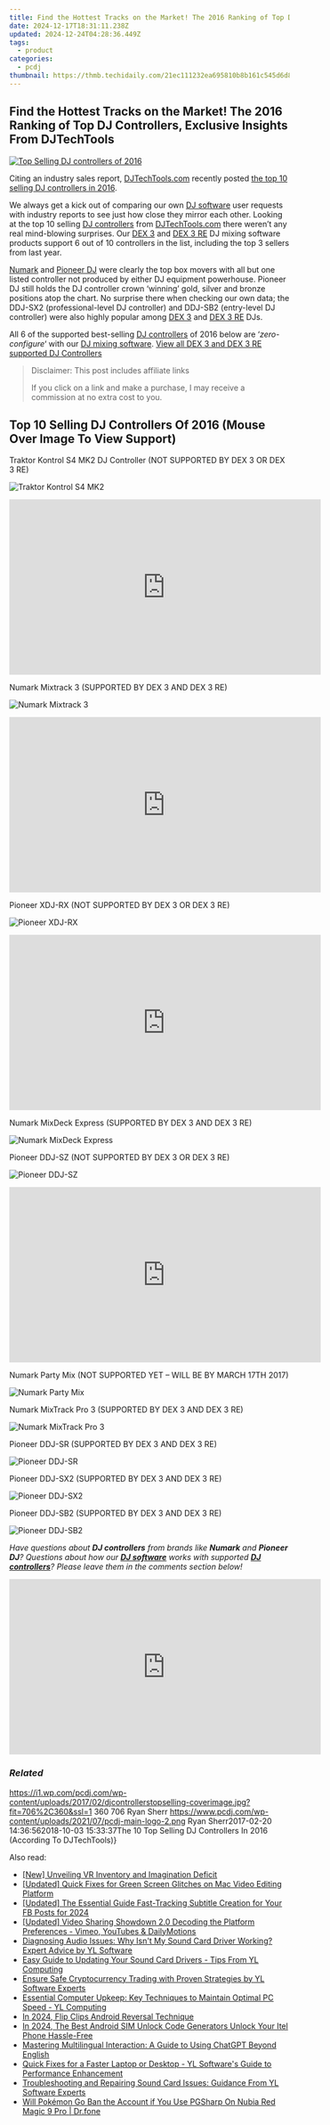 ```yaml
---
title: Find the Hottest Tracks on the Market! The 2016 Ranking of Top DJ Controllers, Exclusive Insights From DJTechTools
date: 2024-12-17T18:31:11.238Z
updated: 2024-12-24T04:28:36.449Z
tags:
  - product
categories:
  - pcdj
thumbnail: https://thmb.techidaily.com/21ec111232ea695810b8b161c545d6d8dc411e7eef6880dc4b8d8fa008ddde2f.png
---
```


## Find the Hottest Tracks on the Market! The 2016 Ranking of Top DJ Controllers, Exclusive Insights From DJTechTools

[![Top Selling DJ controllers of 2016](https://i1.wp.com/pcdj.com/wp-content/uploads/2017/02/djcontrollerstopselling-coverimage.jpg?resize=706%2C321&ssl=1)](https://i1.wp.com/pcdj.com/wp-content/uploads/2017/02/djcontrollerstopselling-coverimage.jpg?fit=706%2C360&ssl=1 "Top Selling DJ controllers of 2016")

Citing an industry sales report, [DJTechTools.com](http://www.djtechtools.com) recently posted [the top 10 selling DJ controllers in 2016](http://djtechtools.com/2017/02/07/what-were-the-top-10-selling-dj-controllers-in-2016/).

We always get a kick out of comparing our own [DJ software](https://tools.techidaily.com/pcdj/products/) user requests with industry reports to see just how close they mirror each other. Looking at the top 10 selling [DJ controllers](https://tools.techidaily.com/pcdj/products/) from [DJTechTools.com](http://www.djtechtools.com) there weren’t any real mind-blowing surprises. Our [DEX 3](https://tools.techidaily.com/pcdj/products/) and [DEX 3 RE](https://tools.techidaily.com/pcdj/products/) DJ mixing software products support 6 out of 10 controllers in the list, including the top 3 sellers from last year.

[Numark](https://www.numark.com/) and [Pioneer DJ](https://www.pioneerdj.com) were clearly the top box movers with all but one listed controller not produced by either DJ equipment powerhouse. Pioneer DJ still holds the DJ controller crown ‘winning’ gold, silver and bronze positions atop the chart. No surprise there when checking our own data; the DDJ-SX2 (professional-level DJ controller) and DDJ-SB2 (entry-level DJ controller) were also highly popular among [DEX 3](https://tools.techidaily.com/pcdj/products/) and [DEX 3 RE](https://tools.techidaily.com/pcdj/products/) DJs.

All 6 of the supported best-selling [DJ controllers](https://tools.techidaily.com/pcdj/products/) of 2016 below are ‘_zero-configure_‘ with our [DJ mixing software](https://tools.techidaily.com/pcdj/products/). [View all DEX 3 and DEX 3 RE supported DJ Controllers](https://tools.techidaily.com/pcdj/products/)

>  Disclaimer: This post includes affiliate links
>
>  If you click on a link and make a purchase, I may receive a commission at no extra cost to you.
>

## Top 10 Selling DJ Controllers Of 2016 (Mouse Over Image To View Support)

Traktor Kontrol S4 MK2 DJ Controller (NOT SUPPORTED BY DEX 3 OR DEX 3 RE)

![](https://i1.wp.com/pcdj.com/wp-content/uploads/2017/02/number10-controllers.jpg?fit=706%2C360&ssl=1 "Traktor Kontrol S4 MK2")

<!-- affiliate ads begin -->
<iframe width="560" height="315" src="https://www.youtube.com/embed/-yZKNLxj3po?si=-RbF6nCJEVlHWP-M" title="YouTube video player" frameborder="0" allow="accelerometer; autoplay; clipboard-write; encrypted-media; gyroscope; picture-in-picture; web-share" referrerpolicy="strict-origin-when-cross-origin" allowfullscreen></iframe>
<!-- affiliate ads end -->

Numark Mixtrack 3 (SUPPORTED BY DEX 3 AND DEX 3 RE)

![Numark Mixtrack 3](https://i0.wp.com/pcdj.com/wp-content/uploads/2017/02/number9-controllers.jpg?fit=706%2C360&ssl=1 "Numark Mixtrack 3")

<!-- affiliate ads begin -->
<iframe width="560" height="315" src="https://www.youtube.com/embed/UCqHbpxQGP4?si=XGkajFHdqyoKNAFM" title="YouTube video player" frameborder="0" allow="accelerometer; autoplay; clipboard-write; encrypted-media; gyroscope; picture-in-picture; web-share" referrerpolicy="strict-origin-when-cross-origin" allowfullscreen></iframe>
<!-- affiliate ads end -->

Pioneer XDJ-RX (NOT SUPPORTED BY DEX 3 OR DEX 3 RE)

![Pioneer XDJ-RX](https://i1.wp.com/pcdj.com/wp-content/uploads/2017/02/number8-controllers.jpg?fit=706%2C360&ssl=1 "Pioneer XDJ-RX")

<!-- affiliate ads begin -->
<iframe width="560" height="315" src="https://www.youtube.com/embed/0OxkndZbIA4?si=TWJlkTbYKsVag8-q" title="YouTube video player" frameborder="0" allow="accelerometer; autoplay; clipboard-write; encrypted-media; gyroscope; picture-in-picture; web-share" referrerpolicy="strict-origin-when-cross-origin" allowfullscreen></iframe>
<!-- affiliate ads end -->

Numark MixDeck Express (SUPPORTED BY DEX 3 AND DEX 3 RE)

![Numark MixDeck Express](https://i2.wp.com/pcdj.com/wp-content/uploads/2017/02/number7-controllers.jpg?fit=706%2C360&ssl=1 "Numark MixDeck Express")

Pioneer DDJ-SZ (NOT SUPPORTED BY DEX 3 OR DEX 3 RE)

![](https://i1.wp.com/pcdj.com/wp-content/uploads/2017/02/number6-controllers.jpg?fit=706%2C360&ssl=1 "Pioneer DDJ-SZ")

<!-- affiliate ads begin -->
<iframe width="560" height="315" src="https://www.youtube.com/embed/ITtcSWvS8bo?si=4M4BfMgaabrW6148" title="YouTube video player" frameborder="0" allow="accelerometer; autoplay; clipboard-write; encrypted-media; gyroscope; picture-in-picture; web-share" referrerpolicy="strict-origin-when-cross-origin" allowfullscreen></iframe>
<!-- affiliate ads end -->

Numark Party Mix (NOT SUPPORTED YET – WILL BE BY MARCH 17TH 2017)

![Numark Party Mix](https://i1.wp.com/pcdj.com/wp-content/uploads/2017/02/number5-controllers.jpg?fit=706%2C360&ssl=1 "Numark Party Mix")

Numark MixTrack Pro 3 (SUPPORTED BY DEX 3 AND DEX 3 RE)

![](https://i2.wp.com/pcdj.com/wp-content/uploads/2017/02/number4-controllers.jpg?fit=706%2C360&ssl=1 "Numark MixTrack Pro 3")

Pioneer DDJ-SR (SUPPORTED BY DEX 3 AND DEX 3 RE)

![Pioneer DDJ-SR](https://i1.wp.com/pcdj.com/wp-content/uploads/2017/02/number3-controllers.jpg?fit=706%2C360&ssl=1 "Pioneer DDJ-SR")

Pioneer DDJ-SX2 (SUPPORTED BY DEX 3 AND DEX 3 RE)

![Pioneer DDJ-SX2](https://i1.wp.com/pcdj.com/wp-content/uploads/2017/02/number2-controllers.jpg?fit=706%2C360&ssl=1 "Pioneer DDJ-SX2")

Pioneer DDJ-SB2 (SUPPORTED BY DEX 3 AND DEX 3 RE)

![Pioneer DDJ-SB2](https://i0.wp.com/pcdj.com/wp-content/uploads/2017/02/number1-controllers.jpg?fit=706%2C360&ssl=1 "Pioneer DDJ-SB2")

_Have questions about **DJ controllers** from brands like **Numark** and **Pioneer DJ**? Questions about how our [**DJ software**](https://tools.techidaily.com/pcdj/products/) works with supported **[DJ controllers](https://tools.techidaily.com/pcdj/products/)**? Please leave them in the comments section below!_

<!-- affiliate ads begin -->
<iframe width="560" height="315" src="https://www.youtube.com/embed/2NU63YqpVqw?si=uoJs0-nZYAkILqXx" title="YouTube video player" frameborder="0" allow="accelerometer; autoplay; clipboard-write; encrypted-media; gyroscope; picture-in-picture; web-share" referrerpolicy="strict-origin-when-cross-origin" allowfullscreen></iframe>
<!-- affiliate ads end -->

### _Related_

https://i1.wp.com/pcdj.com/wp-content/uploads/2017/02/djcontrollerstopselling-coverimage.jpg?fit=706%2C360&ssl=1 360 706 Ryan Sherr https://www.pcdj.com/wp-content/uploads/2021/07/pcdj-main-logo-2.png Ryan Sherr2017-02-20 14:36:562018-10-03 15:33:37The 10 Top Selling DJ Controllers In 2016 (According To DJTechTools)}

<ins class="adsbygoogle"
     style="display:block"
     data-ad-format="autorelaxed"
     data-ad-client="ca-pub-7571918770474297"
     data-ad-slot="1223367746"></ins>

<ins class="adsbygoogle"
     style="display:block"
     data-ad-client="ca-pub-7571918770474297"
     data-ad-slot="8358498916"
     data-ad-format="auto"
     data-full-width-responsive="true"></ins>

<span class="atpl-alsoreadstyle">Also read:</span>
<div><ul>
<li><a href="https://vp-tips.techidaily.com/new-unveiling-vr-inventory-and-imagination-deficit/"><u>[New] Unveiling VR Inventory and Imagination Deficit</u></a></li>
<li><a href="https://youtube-webster.techidaily.com/ed-quick-fixes-for-green-screen-glitches-on-mac-video-editing-platform/"><u>[Updated] Quick Fixes for Green Screen Glitches on Mac Video Editing Platform</u></a></li>
<li><a href="https://facebook-video-files.techidaily.com/updated-the-essential-guide-fast-tracking-subtitle-creation-for-your-fb-posts-for-2024/"><u>[Updated] The Essential Guide Fast-Tracking Subtitle Creation for Your FB Posts for 2024</u></a></li>
<li><a href="https://facebook-video-footage.techidaily.com/updated-video-sharing-showdown-20-decoding-the-platform-preferences-vimeo-youtubes-and-dailymotions/"><u>[Updated] Video Sharing Showdown 2.0 Decoding the Platform Preferences - Vimeo, YouTubes & DailyMotions</u></a></li>
<li><a href="https://discover-fantastic.techidaily.com/diagnosing-audio-issues-why-isnt-my-sound-card-driver-working-expert-advice-by-yl-software/"><u>Diagnosing Audio Issues: Why Isn't My Sound Card Driver Working? Expert Advice by YL Software</u></a></li>
<li><a href="https://discover-fantastic.techidaily.com/easy-guide-to-updating-your-sound-card-drivers-tips-from-yl-computing/"><u>Easy Guide to Updating Your Sound Card Drivers - Tips From YL Computing</u></a></li>
<li><a href="https://discover-fantastic.techidaily.com/ensure-safe-cryptocurrency-trading-with-proven-strategies-by-yl-software-experts/"><u>Ensure Safe Cryptocurrency Trading with Proven Strategies by YL Software Experts</u></a></li>
<li><a href="https://discover-fantastic.techidaily.com/essential-computer-upkeep-key-techniques-to-maintain-optimal-pc-speed-yl-computing/"><u>Essential Computer Upkeep: Key Techniques to Maintain Optimal PC Speed - YL Computing</u></a></li>
<li><a href="https://fox-info.techidaily.com/in-2024-flip-clips-android-reversal-technique/"><u>In 2024, Flip Clips Android Reversal Technique</u></a></li>
<li><a href="https://sim-unlock.techidaily.com/in-2024-the-best-android-sim-unlock-code-generators-unlock-your-itel-phone-hassle-free-by-drfone-android/"><u>In 2024, The Best Android SIM Unlock Code Generators Unlock Your Itel Phone Hassle-Free</u></a></li>
<li><a href="https://tech-revival.techidaily.com/mastering-multilingual-interaction-a-guide-to-using-chatgpt-beyond-english/"><u>Mastering Multilingual Interaction: A Guide to Using ChatGPT Beyond English</u></a></li>
<li><a href="https://discover-fantastic.techidaily.com/quick-fixes-for-a-faster-laptop-or-desktop-yl-softwares-guide-to-performance-enhancement/"><u>Quick Fixes for a Faster Laptop or Desktop - YL Software's Guide to Performance Enhancement</u></a></li>
<li><a href="https://discover-fantastic.techidaily.com/troubleshooting-and-repairing-sound-card-issues-guidance-from-yl-software-experts/"><u>Troubleshooting and Repairing Sound Card Issues: Guidance From YL Software Experts</u></a></li>
<li><a href="https://pokemon-go-android.techidaily.com/will-pokemon-go-ban-the-account-if-you-use-pgsharp-on-nubia-red-magic-9-pro-drfone-by-drfone-virtual-android/"><u>Will Pokémon Go Ban the Account if You Use PGSharp On Nubia Red Magic 9 Pro | Dr.fone</u></a></li>
</ul></div>

